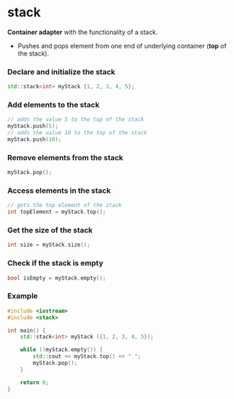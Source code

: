 # stack

**Container adapter** with the functionality of a stack.
* Pushes and pops element from one end of underlying container (**top** of the stack).

### Declare and initialize the stack
```c++
std::stack<int> myStack {1, 2, 3, 4, 5};
```

### Add elements to the stack
```c++
// adds the value 5 to the top of the stack
myStack.push(5); 
// adds the value 10 to the top of the stack
myStack.push(10); 
```

### Remove elements from the stack
```c++
myStack.pop(); 
```

### Access elements in the stack
```c++
// gets the top element of the stack
int topElement = myStack.top();
```

### Get the size of the stack
```c++
int size = myStack.size();
```

### Check if the stack is empty
```c++
bool isEmpty = myStack.empty();
```

### Example
```c++
#include <iostream>
#include <stack>

int main() {
    std::stack<int> myStack ({1, 2, 3, 4, 5});

    while (!myStack.empty()) {
        std::cout << myStack.top() << " ";
        myStack.pop();
    }

    return 0;
}
```